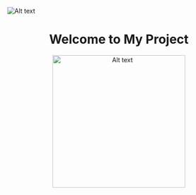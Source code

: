 ![Alt text](https://lmql.ai/assets/lmql.6950db7a.svg)

<div align="center">
  <h1>Welcome to My Project</h1>
  <img src="https://lmql.ai/assets/lmql.6950db7a.svg" alt="Alt text" width="300">
</div>







